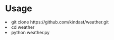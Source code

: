 # Usage
 <li>git clone https://github.com/kindast/weather.git
 <li>cd weather
 <li>python weather.py
